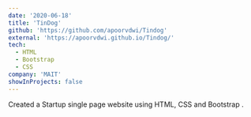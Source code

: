 ```yaml
---
date: '2020-06-18'
title: 'TinDog'
github: 'https://github.com/apoorvdwi/Tindog'
external: 'https://apoorvdwi.github.io/Tindog/'
tech:
  - HTML
  - Bootstrap
  - CSS
company: 'MAIT'
showInProjects: false
---
```


Created a Startup single page website using HTML, CSS and Bootstrap .
